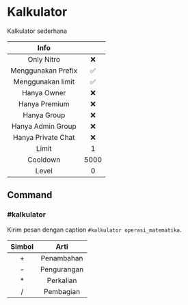 # Kalkulator

Kalkulator sederhana

|                       Info                        |      |
| :-----------------------------------------------: | :--: |
| <div class="label license nitro">Only Nitro</div> |  ❌  |
|                Menggunakan Prefix                 |  ✅  |
|                 Menggunakan limit                 |  ✅  |
|                    Hanya Owner                    |  ❌  |
|                   Hanya Premium                   |  ❌  |
|                    Hanya Group                    |  ❌  |
|                 Hanya Admin Group                 |  ❌  |
|                Hanya Private Chat                 |  ❌  |
|                       Limit                       |  1   |
|                     Cooldown                      | 5000 |
|                       Level                       |  0   |

## Command

### #kalkulator

Kirim pesan dengan caption `#kalkulator operasi_matematika`.

| Simbol |    Arti     |
| :----: | :---------: |
|   +    | Penambahan  |
|   -    | Pengurangan |
|   \*   |  Perkalian  |
|   /    |  Pembagian  |
